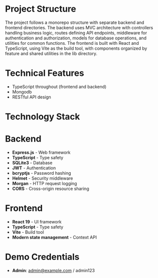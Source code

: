 # Project Structure
The project follows a monorepo structure with separate backend and frontend directories. The backend uses MVC architecture with controllers handling business logic, routes defining API endpoints, middleware for authentication and authorization, models for database operations, and utilities for common functions. The frontend is built with React and TypeScript, using Vite as the build tool, with components organized by feature and shared utilities in the lib directory.

# Technical Features
- TypeScript throughout (frontend and backend)
- Mongodb
- RESTful API design
# Technology Stack

# Backend
- **Express.js** - Web framework
- **TypeScript** - Type safety
- **SQLite3** - Database
- **JWT** - Authentication
- **bcryptjs** - Password hashing
- **Helmet** - Security middleware
- **Morgan** - HTTP request logging
- **CORS** - Cross-origin resource sharing

# Frontend
- **React 19** - UI framework
- **TypeScript** - Type safety
- **Vite** - Build tool
- **Modern state management** - Context API



# Demo Credentials
- **Admin**: admin@example.com / admin123


